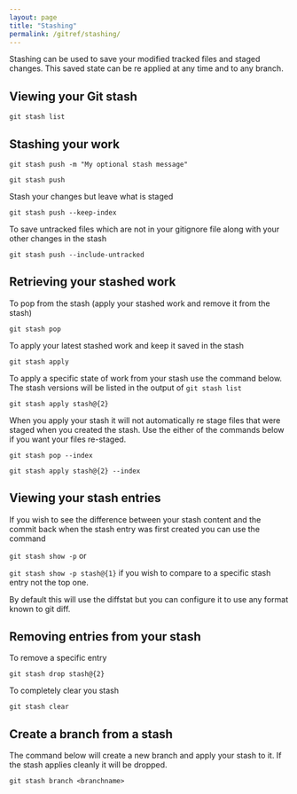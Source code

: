 ```yaml
---
layout: page
title: "Stashing"
permalink: /gitref/stashing/
---
```


[comment]: <> (TODO: REV MARKER)

Stashing can be used to save your modified tracked files and staged changes.  This saved state can be re applied at any time and to any branch.  

## Viewing your Git stash

`git stash list`

## Stashing your work

`git stash push -m "My optional stash message"`

`git stash push`

Stash your changes but leave what is staged

`git stash push --keep-index`

To save untracked files which are not in your gitignore file along with your other changes in the stash

`git stash push --include-untracked`

## Retrieving your stashed work

To pop from the stash (apply your stashed work and remove it from the stash)

`git stash pop`

To apply your latest stashed work and keep it saved in the stash

`git stash apply`

To apply a specific state of work from your stash use the command below.  The stash versions will be listed in the output of `git stash list`

[comment]: <> (TODO: Make an example of the below command so you know what ti looks like.)

`git stash apply stash@{2}`

When you apply your stash it will not automatically re stage files that were staged when you created the stash.  Use the either of the commands below if you want your files re-staged.

`git stash pop --index`

`git stash apply stash@{2} --index`

## Viewing your stash entries

If you wish to see the difference between your stash content and the commit back when the stash entry was first created you can use the command 

`git stash show -p`  or 

`git stash show -p stash@{1}` if you wish to compare to a specific stash entry not the top one.  

By default this will use the diffstat but you can configure it to use any format known to git diff.

[comment]: <> (TODO: Link above to the config content once you write it.  For how to config it see man git stash page.)

## Removing entries from your stash

To remove a specific entry

`git stash drop stash@{2}`

To completely clear you stash

`git stash clear`

## Create a branch from a stash

The command below will create a new branch and apply your stash to it.  If the stash applies cleanly it will be dropped.

[comment]: <> (TODO: Try out the below.  I am not sure what it does exactly)

`git stash branch <branchname>`